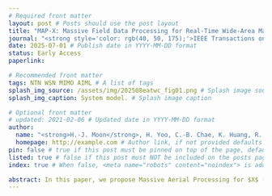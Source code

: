 ```yaml
---
# Required front matter
layout: post # Posts should use the post layout
title: "MAP-X: Massive Field Data Processing for Real-Time Wide-Area Mapping Using High-Altitude Platforms with MIMO" # Post title
journal: "<strong style='color: rgb(40, 50, 175);'>IEEE Transactions on Wireless Communications</strong>"
date: 2025-07-01 # Publish date in YYYY-MM-DD format
status: Early Access
paperlink: 

# Recommended front matter
tags: NTN WSN MIMO AIML # A list of tags
splash_img_source: /assets/img/202508eatwc_fig01.png # Splash image source, high resolution images with an aspect ratio close to 4:3 recommended
splash_img_caption: System model. # Splash image caption

# Optional front matter
# updated: 2021-02-06 # Updated date in YYYY-MM-DD format
author: 
  name: "<strong>H.-J. Moon</strong>, H. Yoo, C.-B. Chae, K. Huang, R. W. Heath Jr." # Author name, if not provided defaults to site.author.name
  homepage: http://example.com # Author link, if not provided defaults to site.author.homepage
pin: false # true if this post must be pinned on top of the page, default is false.
listed: true # false if this post must NOT be included on the posts page, sitemap, and any of the tag pages, default is true
index: true # When false, <meta name="robots" content="noindex"> is added to the page, default is true

abstract: In this paper, we propose Massive Aerial Processing for $X$ (MAP-$X$), an innovative framework for reconstructing spatially correlated ground information, where $X$ represents arbitrary types of geographically referenced sensing data. MAP-$X$ leverages distributed sensors and a high altitude platform (HAP) equipped with a planar antenna array that captures radio frequency signals transmitted simultaneously from ground sensors. MAP-$X$ incorporates two key techniques that provide significant advantages over conventional terrestrial wireless sensor network (WSN)-based methods. First, MAP-$X$ enables all sensors to transmit concurrently within a single subframe, resulting in the random superposition of signals at the receiver. This non-orthogonal transmission approach enhances estimation accuracy as the number of devices increases, addressing the limitations of restricted orthogonal channel availability. Second, MAP-$X$ introduces a novel waveform design that enhances angular resolution at the receiver. Combined with linear and machine learning (ML)-based post-processing techniques implemented at the HAP, this approach significantly improves the accuracy of field-data reconstruction. This paper details the signal model, waveform design, and efficient post-processing techniques underlying MAP-$X$. Simulation results demonstrate that our framework surpasses the upper bound performance of orthogonal data collection combined with optimal covariance-based signal reconstruction, achieving superior latency reduction and estimation accuracy.
---
```






<!--the [raw file](https://raw.githubusercontent.com/ritijjain/pudhina-fresh/master/_posts/2021-02-04-styles.md) used to generate this page to use as an example.

```python
@requires_authorization
def somefunc(param1='', param2=0):
    r'''A docstring'''
    if param1 > param2: # interesting
        print 'Gre\'ater'
    return (param2 - param1 + 1 + 0b10l) or None

class SomeClass:
    pass

>>> message = '''interpreter
... prompt'''

```

In line `code` looks great too. Even `longer lines of inline code ipsum dolor sit amet, consectetur adipiscing elit, sed do eiusmod tempor incididunt ut labore et dolore magna aliqua` work well.

| # | Country | GDP Per Unit Land Area (million USD per sq. km.) | Source |
| ----------- | ----------- | ----------- | ----------- |
| 1 | Switzerland | 17.844 | [The World Bank Group](https://www.worldbank.org/){:target="_blank"} <i class="fas fa-external-link-alt"></i> |
| 2 | Maldives | 17.758 | [The World Bank Group](https://www.worldbank.org/){:target="_blank"} <i class="fas fa-external-link-alt"></i> |
| 3 | South Korea | 16.611 | [The World Bank Group](https://www.worldbank.org/){:target="_blank"} <i class="fas fa-external-link-alt"></i> |

Lorem ipsum dolor sit amet, consectetur adipiscing elit, sed do eiusmod tempor incididunt ut labore et dolore magna aliqua. Ut enim ad minim veniam, quis nostrud exercitation ullamco laboris nisi ut aliquip ex ea commodo consequat.

> This is how blockquotes will look.
>
> Lorem ipsum dolor sit amet, consectetur adipiscing elit, sed do eiusmod tempor incididunt ut labore et dolore magna aliqua.
>> Nested blockquotes. Lorem ipsum dolor sit amet, consectetur adipiscing elit, sed do eiusmod tempor incididunt ut labore et dolore magna aliqua.

# Heading 1
## Heading 2
### Heading 3
#### Heading 4
##### Heading 5
###### Heading 6
Lorem ipsum dolor sit amet, consectetur adipiscing elit, sed do eiusmod tempor incididunt ut labore et dolore magna aliqua. Ut enim ad minim veniam, quis nostrud exercitation ullamco laboris nisi ut aliquip ex ea commodo consequat.-->